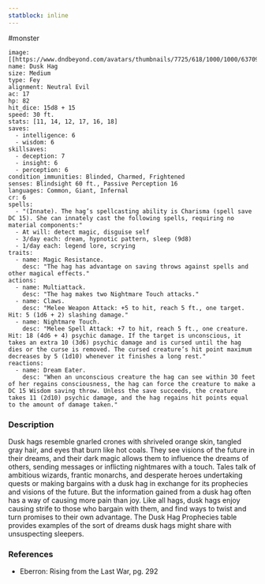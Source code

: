 ```yaml
---
statblock: inline
---
```

 #monster 

```statblock
image: [[https://www.dndbeyond.com/avatars/thumbnails/7725/618/1000/1000/637091620885285452.png]]
name: Dusk Hag
size: Medium
type: Fey
alignment: Neutral Evil
ac: 17
hp: 82
hit_dice: 15d8 + 15
speed: 30 ft.
stats: [11, 14, 12, 17, 16, 18]
saves:
  - intelligence: 6
  - wisdom: 6
skillsaves:
  - deception: 7
  - insight: 6
  - perception: 6
condition_immunities: Blinded, Charmed, Frightened
senses: Blindsight 60 ft., Passive Perception 16
languages: Common, Giant, Infernal
cr: 6
spells:
  - "(Innate). The hag’s spellcasting ability is Charisma (spell save DC 15). She can innately cast the following spells, requiring no material components:"
  - At will: detect magic, disguise self
  - 3/day each: dream, hypnotic pattern, sleep (9d8)
  - 1/day each: legend lore, scrying
traits:
  - name: Magic Resistance.
    desc: "The hag has advantage on saving throws against spells and other magical effects."
actions:
  - name: Multiattack.
    desc: "The hag makes two Nightmare Touch attacks."
  - name: Claws.
    desc: "Melee Weapon Attack: +5 to hit, reach 5 ft., one target. Hit: 5 (1d6 + 2) slashing damage."
  - name: Nightmare Touch.
    desc: "Melee Spell Attack: +7 to hit, reach 5 ft., one creature. Hit: 18 (4d6 + 4) psychic damage. If the target is unconscious, it takes an extra 10 (3d6) psychic damage and is cursed until the hag dies or the curse is removed. The cursed creature’s hit point maximum decreases by 5 (1d10) whenever it finishes a long rest."
reactions:
  - name: Dream Eater.
    desc: "When an unconscious creature the hag can see within 30 feet of her regains consciousness, the hag can force the creature to make a DC 15 Wisdom saving throw. Unless the save succeeds, the creature takes 11 (2d10) psychic damage, and the hag regains hit points equal to the amount of damage taken."
```

### Description

Dusk hags resemble gnarled crones with shriveled orange skin, tangled gray hair, and eyes that burn like hot coals. They see visions of the future in their dreams, and their dark magic allows them to influence the dreams of others, sending messages or inflicting nightmares with a touch. Tales talk of ambitious wizards, frantic monarchs, and desperate heroes undertaking quests or making bargains with a dusk hag in exchange for its prophecies and visions of the future. But the information gained from a dusk hag often has a way of causing more pain than joy. Like all hags, dusk hags enjoy causing strife to those who bargain with them, and find ways to twist and turn promises to their own advantage. The Dusk Hag Prophecies table provides examples of the sort of dreams dusk hags might share with unsuspecting sleepers.

### References

* Eberron: Rising from the Last War, pg. 292
